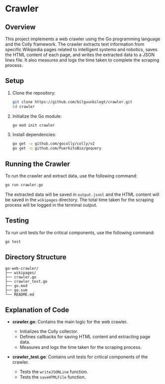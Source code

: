 # Crawler

## Overview

This project implements a web crawler using the Go programming language and the Colly framework. The crawler extracts text information from specific Wikipedia pages related to intelligent systems and robotics, saves the HTML content of each page, and writes the extracted data to a JSON lines file. It also measures and logs the time taken to complete the scraping process.

## Setup

1. Clone the repository:
   ```bash
   git clone https://github.com/bilguunbilegt/crawler.git
   cd crawler
   ```

2. Initialize the Go module:
   ```bash
   go mod init crawler
   ```

3. Install dependencies:
   ```bash
   go get -u github.com/gocolly/colly/v2
   go get -u github.com/PuerkitoBio/goquery
   ```

## Running the Crawler

To run the crawler and extract data, use the following command:
```bash
go run crawler.go
```

The extracted data will be saved in `output.jsonl` and the HTML content will be saved in the `wikipages` directory. The total time taken for the scraping process will be logged in the terminal output.

## Testing

To run unit tests for the critical components, use the following command:
```bash
go test
```

## Directory Structure

```
go-web-crawler/
├── wikipages/
├── crawler.go
├── crawler_test.go
├── go.mod
├── go.sum
└── README.md
```

## Explanation of Code

- **crawler.go**: Contains the main logic for the web crawler.
  - Initializes the Colly collector.
  - Defines callbacks for saving HTML content and extracting page data.
  - Measures and logs the time taken for the scraping process.

- **crawler_test.go**: Contains unit tests for critical components of the crawler.
  - Tests the `writeJSONLine` function.
  - Tests the `saveHTMLFile` function.

